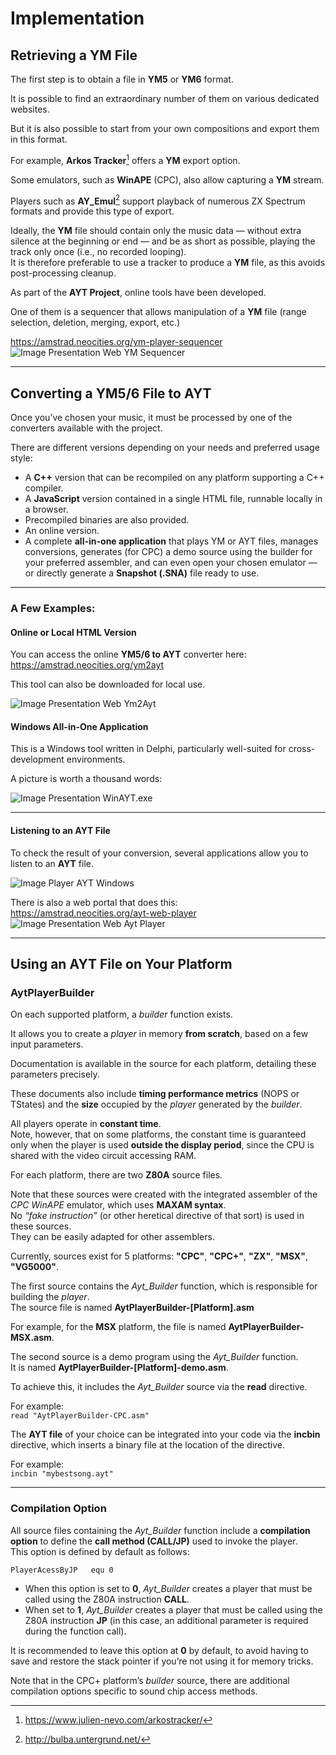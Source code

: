 # Implementation

## Retrieving a YM File
The first step is to obtain a file in **YM5** or **YM6** format.  

It is possible to find an extraordinary number of them on various dedicated websites.

But it is also possible to start from your own compositions and export them in this format.

For example, **Arkos Tracker**[^1] offers a **YM** export option.

Some emulators, such as **WinAPE** (CPC), also allow capturing a **YM** stream.

Players such as **AY_Emul**[^2] support playback of numerous ZX Spectrum formats and provide this type of export.

Ideally, the **YM** file should contain only the music data — without extra silence at the beginning or end — and be as short as possible, playing the track only once (i.e., no recorded looping).  
It is therefore preferable to use a tracker to produce a **YM** file, as this avoids post-processing cleanup.

As part of the **AYT Project**, online tools have been developed.

One of them is a sequencer that allows manipulation of a **YM** file (range selection, deletion, merging, export, etc.)

https://amstrad.neocities.org/ym-player-sequencer  
![Image Presentation Web YM Sequencer](./images/YMSequencerWeb.jpg)

[^1]: https://www.julien-nevo.com/arkostracker/  
[^2]: http://bulba.untergrund.net/

---

## Converting a YM5/6 File to AYT
Once you’ve chosen your music, it must be processed by one of the converters available with the project.

There are different versions depending on your needs and preferred usage style:

- A **C++** version that can be recompiled on any platform supporting a C++ compiler.  
- A **JavaScript** version contained in a single HTML file, runnable locally in a browser.  
- Precompiled binaries are also provided.  
- An online version.  
- A complete **all-in-one application** that plays YM or AYT files, manages conversions, generates (for CPC) a demo source using the builder for your preferred assembler, and can even open your chosen emulator — or directly generate a **Snapshot (.SNA)** file ready to use.

---

### A Few Examples:

#### Online or Local HTML Version
You can access the online **YM5/6 to AYT** converter here:  
https://amstrad.neocities.org/ym2ayt  

This tool can also be downloaded for local use.

![Image Presentation Web Ym2Ayt](./images/YM2AYTWeb.jpg)

#### Windows All-in-One Application
This is a Windows tool written in Delphi, particularly well-suited for cross-development environments.  

A picture is worth a thousand words:

![Image Presentation WinAYT.exe](./images/winAYT.png)

---

#### Listening to an AYT File
To check the result of your conversion, several applications allow you to listen to an **AYT** file.

![Image Player AYT Windows](./images/PlayerAytWindows.jpg)

There is also a web portal that does this:  
https://amstrad.neocities.org/ayt-web-player  
![Image Presentation Web Ayt Player](./images/AYTPlayerWeb.jpg)

---

## Using an AYT File on Your Platform

### AytPlayerBuilder
On each supported platform, a *builder* function exists.

It allows you to create a *player* in memory **from scratch**, based on a few input parameters.

Documentation is available in the source for each platform, detailing these parameters precisely.

These documents also include **timing performance metrics** (NOPS or TStates) and the **size** occupied by the *player* generated by the *builder*.

All players operate in **constant time**.  
Note, however, that on some platforms, the constant time is guaranteed only when the player is used **outside the display period**, since the CPU is shared with the video circuit accessing RAM.

For each platform, there are two **Z80A** source files.

Note that these sources were created with the integrated assembler of the *CPC WinAPE* emulator, which uses **MAXAM syntax**.  
No *“fake instruction”* (or other heretical directive of that sort) is used in these sources.  
They can be easily adapted for other assemblers.

Currently, sources exist for 5 platforms: **"CPC"**, **"CPC+"**, **"ZX"**, **"MSX"**, **"VG5000"**.

The first source contains the *Ayt_Builder* function, which is responsible for building the *player*.  
The source file is named **AytPlayerBuilder-[Platform].asm**  

For example, for the **MSX** platform, the file is named **AytPlayerBuilder-MSX.asm**.

The second source is a demo program using the *Ayt_Builder* function.  
It is named **AytPlayerBuilder-[Platform]-demo.asm**.  

To achieve this, it includes the *Ayt_Builder* source via the **read** directive.

For example:  
`read "AytPlayerBuilder-CPC.asm"`

The **AYT file** of your choice can be integrated into your code via the **incbin** directive, which inserts a binary file at the location of the directive.

For example:  
`incbin "mybestsong.ayt"`

---

### Compilation Option
All source files containing the *Ayt_Builder* function include a **compilation option** to define the **call method (CALL/JP)** used to invoke the player.  
This option is defined by default as follows:

```
PlayerAcessByJP   equ 0
```

- When this option is set to **0**, *Ayt_Builder* creates a player that must be called using the Z80A instruction **CALL**.  
- When set to **1**, *Ayt_Builder* creates a player that must be called using the Z80A instruction **JP** (in this case, an additional parameter is required during the function call).

It is recommended to leave this option at **0** by default, to avoid having to save and restore the stack pointer if you’re not using it for memory tricks.

Note that in the CPC+ platform’s *builder* source, there are additional compilation options specific to sound chip access methods.
